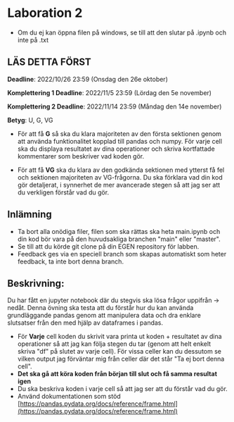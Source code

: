 # Laboration 2

- Om du ej kan öppna filen på windows, se till att den slutar på .ipynb och inte på .txt

## LÄS DETTA FÖRST
**Deadline**: 2022/10/26 23:59 (Onsdag den 26e oktober)

**Komplettering 1 Deadline**: 2022/11/5 23:59 (Lördag den 5e november)

**Komplettering 2 Deadline**: 2022/11/14 23:59 (Måndag den 14e november)

**Betyg**: U, G, VG

- För att få **G** så ska du klara majoriteten av den första sektionen genom att använda funktionalitet kopplad till pandas och numpy. För varje cell ska du displaya resultatet av dina operationer och skriva kortfattade kommentarer som beskriver vad koden gör.

- För att få **VG** ska du klara av den godkända sektionen med ytterst få fel och sektionen majoriteten av VG-frågorna. Du ska förklara vad din kod gör detaljerat, i synnerhet de mer avancerade stegen så att jag ser att du verkligen förstår vad du gör.

## Inlämning
- Ta bort alla onödiga filer, filen som ska rättas ska heta main.ipynb och din kod bör vara på den huvudsakliga branchen "main" eller "master".
- Se till att du körde git clone på din EGEN repository för labben.
- Feedback ges via en speciell branch som skapas automatiskt som heter feedback, ta inte bort denna branch.

## Beskrivning:

Du har fått en jupyter notebook där du stegvis ska lösa frågor uppifrån -> nedåt. Denna övning ska testa att du förstår hur du kan använda grundläggande pandas genom att manipulera data och dra enklare slutsatser från den med hjälp av dataframes i pandas.

- För **Varje** cell koden du skrivit vara printa ut koden + resultatet av dina operationer så att jag kan följa stegen du tar (genom att helt enkelt skriva "df" på slutet av varje cell). För vissa celler kan du dessutom se vilken output jag förväntar mig från celler där det står "Ta ej bort denna cell". 
- **Det ska gå att köra koden från början till slut och få samma resultat igen**
- Du ska beskriva koden i varje cell så att jag ser att du förstår vad du gör. 
- Använd dokumentationen som stöd [https://pandas.pydata.org/docs/reference/frame.html](https://pandas.pydata.org/docs/reference/frame.html)


